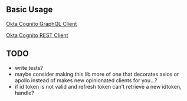 ## Basic Usage

[Okta Cognito GraphQL Client](https://github.com/jsphweid/okta-cognito-clients/tree/master/packages/okta-cognito-graphql-client)

[Okta Cognito REST Client](https://github.com/jsphweid/okta-cognito-clients/tree/master/packages/okta-cognito-rest-client)

## TODO

- write tests?
- maybe consider making this lib more of one that decorates axios or apollo instead of makes new opinionated clients for you...?
- if id token is not valid and refresh token can't retrieve a new idtoken, handle?
